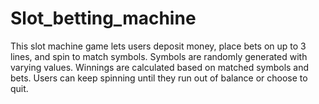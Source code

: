 # Slot_betting_machine
 This slot machine game lets users deposit money, place bets on up to 3 lines, and spin to match symbols. Symbols are randomly generated with varying values. Winnings are calculated based on matched symbols and bets. Users can keep spinning until they run out of balance or choose to quit.
